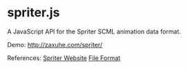 spriter.js
==========

A JavaScript API for the Spriter SCML animation data format.

Demo:
<a href="http://zaxuhe.com/spriter/">http://zaxuhe.com/spriter/</a>

References:
<a href="http://www.brashmonkey.com/index.htm">Spriter Website</a>
<a href="http://www.brashmonkeygames.com/spriter/8-17-2012/GettingStartedWithSCMLGuide(a2).pdf">File Format</a>
